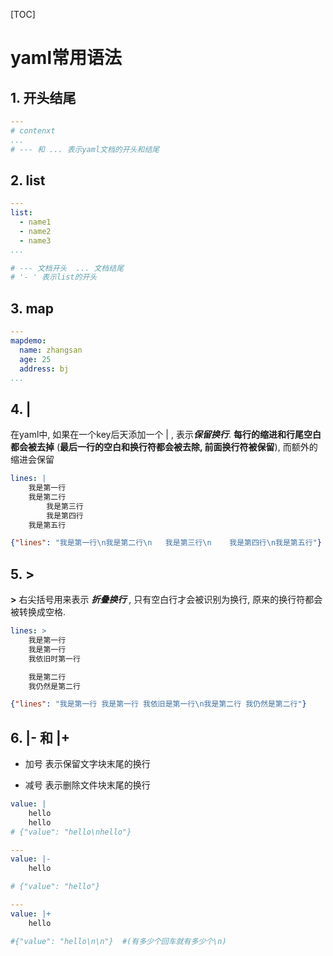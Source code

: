 [TOC]

# yaml常用语法

## 1. 开头结尾

```yaml
---
# contenxt
...
# --- 和 ... 表示yaml文档的开头和结尾
```



## 2. list

```yaml
---
list:
  - name1
  - name2
  - name3
...

# --- 文档开头  ... 文档结尾
# '- ' 表示list的开头
```



## 3. map

```yaml
---
mapdemo:
  name: zhangsan
  age: 25
  address: bj
...
```

## 4. |  
在yaml中, 如果在一个key后天添加一个 | , 表示***保留换行***.   **每行的缩进和行尾空白都会被去掉** (**最后一行的空白和换行符都会被去除, 前面换行符被保留**),  而额外的缩进会保留

```yaml
lines: |
	我是第一行
	我是第二行
		我是第三行
		我是第四行
	我是第五行
```
```json
{"lines": "我是第一行\n我是第二行\n   我是第三行\n    我是第四行\n我是第五行"}
```



## 5. >
**>** 右尖括号用来表示 ***折叠换行*** , 只有空白行才会被识别为换行, 原来的换行符都会被转换成空格. 

```yaml
lines: >
	我是第一行
	我是第一行
	我依旧时第一行

	我是第二行
	我仍然是第二行
```
```json
{"lines": "我是第一行 我是第一行 我依旧是第一行\n我是第二行 我仍然是第二行"}
```


## 6.  |-   和 |+
+  加号 表示保留文字块末尾的换行
-  减号 表示删除文件块末尾的换行
```yaml
value: |
	hello
	hello
# {"value": "hello\nhello"}

---
value: |-
	hello

# {"value": "hello"}

---
value: |+
	hello

#{"value": "hello\n\n"}  #(有多少个回车就有多少个\n)
```



